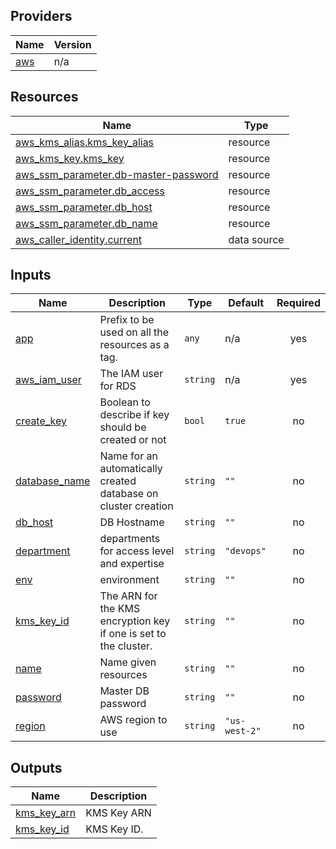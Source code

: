 <!-- BEGIN_TF_DOCS -->
## Providers

| Name | Version |
|------|---------|
| <a name="provider_aws"></a> [aws](#provider\_aws) | n/a |

## Resources

| Name | Type |
|------|------|
| [aws_kms_alias.kms_key_alias](https://registry.terraform.io/providers/hashicorp/aws/latest/docs/resources/kms_alias) | resource |
| [aws_kms_key.kms_key](https://registry.terraform.io/providers/hashicorp/aws/latest/docs/resources/kms_key) | resource |
| [aws_ssm_parameter.db-master-password](https://registry.terraform.io/providers/hashicorp/aws/latest/docs/resources/ssm_parameter) | resource |
| [aws_ssm_parameter.db_access](https://registry.terraform.io/providers/hashicorp/aws/latest/docs/resources/ssm_parameter) | resource |
| [aws_ssm_parameter.db_host](https://registry.terraform.io/providers/hashicorp/aws/latest/docs/resources/ssm_parameter) | resource |
| [aws_ssm_parameter.db_name](https://registry.terraform.io/providers/hashicorp/aws/latest/docs/resources/ssm_parameter) | resource |
| [aws_caller_identity.current](https://registry.terraform.io/providers/hashicorp/aws/latest/docs/data-sources/caller_identity) | data source |

## Inputs

| Name | Description | Type | Default | Required |
|------|-------------|------|---------|:--------:|
| <a name="input_app"></a> [app](#input\_app) | Prefix to be used on all the resources as a tag. | `any` | n/a | yes |
| <a name="input_aws_iam_user"></a> [aws\_iam\_user](#input\_aws\_iam\_user) | The IAM user for RDS | `string` | n/a | yes |
| <a name="input_create_key"></a> [create\_key](#input\_create\_key) | Boolean to describe if key should be created or not | `bool` | `true` | no |
| <a name="input_database_name"></a> [database\_name](#input\_database\_name) | Name for an automatically created database on cluster creation | `string` | `""` | no |
| <a name="input_db_host"></a> [db\_host](#input\_db\_host) | DB Hostname | `string` | `""` | no |
| <a name="input_department"></a> [department](#input\_department) | departments for access level and expertise | `string` | `"devops"` | no |
| <a name="input_env"></a> [env](#input\_env) | environment | `string` | `""` | no |
| <a name="input_kms_key_id"></a> [kms\_key\_id](#input\_kms\_key\_id) | The ARN for the KMS encryption key if one is set to the cluster. | `string` | `""` | no |
| <a name="input_name"></a> [name](#input\_name) | Name given resources | `string` | `""` | no |
| <a name="input_password"></a> [password](#input\_password) | Master DB password | `string` | `""` | no |
| <a name="input_region"></a> [region](#input\_region) | AWS region to use | `string` | `"us-west-2"` | no |

## Outputs

| Name | Description |
|------|-------------|
| <a name="output_kms_key_arn"></a> [kms\_key\_arn](#output\_kms\_key\_arn) | KMS Key ARN |
| <a name="output_kms_key_id"></a> [kms\_key\_id](#output\_kms\_key\_id) | KMS Key ID. |
<!-- END_TF_DOCS -->